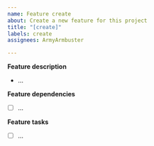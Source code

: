 ```yaml
---
name: Feature create
about: Create a new feature for this project
title: "[create]"
labels: create
assignees: ArmyArmbuster

---
```


**Feature description**
- ...

**Feature dependencies**
- [ ] ...

**Feature tasks**
- [ ] ...
